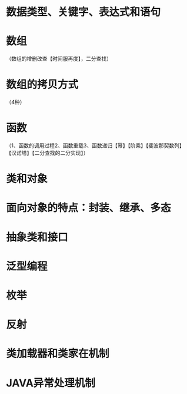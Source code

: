 # 数据类型、关键字、表达式和语句

# 数组

（数组的增删改查【时间服再度】，二分查找）

# 数组的拷贝方式

（4种）

# 函数

（1、函数的调用过程2、函数重载3、函数递归【幂】【阶乘】【斐波那契数列】【汉诺塔】【二分查找的二分实现】）

# 类和对象

# 面向对象的特点：封装、继承、多态

# 抽象类和接口

# 泛型编程

# 枚举

# 反射

# 类加载器和类家在机制

# JAVA异常处理机制




